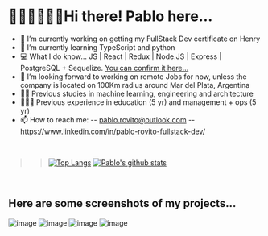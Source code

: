# 👨‍💻👨‍💻👨‍💻Hi there! Pablo here...

- 🔭 I’m currently working on getting my FullStack Dev certificate on Henry
- 🌱 I’m currently learning TypeScript and python
- 💻 What I do know... JS | React | Redux | Node.JS | Express | PostgreSQL + Sequelize. [You can confirm it here...](https://pi-videogames-main-hazel.vercel.app/)
- 👯 I’m looking forward to working on remote Jobs for now, unless the company is located on 100Km radius around Mar del Plata, Argentina
- 👨‍🎓 Previous studies in machine learning, engineering and architecture
- 👨🏿‍🔧 Previous experience in education (5 yr) and management + ops (5 yr)
- 📫 How to reach me: 
-- pablo.rovito@outlook.com 
-- <a href="https://www.linkedin.com/in/pablo-rovito-fullstack-dev/">https://www.linkedin.com/in/pablo-rovito-fullstack-dev/</a> 

<br>

>>[![Top Langs](https://github-readme-stats.vercel.app/api/top-langs/?username=Pablo-Rovito)](https://github.com/anuraghazra/github-readme-stats)
>>[![Pablo's github stats](https://github-readme-stats.vercel.app/api?username=Pablo-Rovito&count_private=true&show_icons=true&theme=radical&hide_rank=false)](https://github.com/anuraghazra/github-readme-stats)

<br>

## Here are some screenshots of my projects...

![image](https://user-images.githubusercontent.com/91141985/160293417-6ebc8da2-bc30-43e1-81da-0ef1c42f2dff.png)
![image](https://user-images.githubusercontent.com/91141985/160293353-c94a5d33-d334-4df3-92f4-f3813cf1f37a.png)
![image](https://user-images.githubusercontent.com/91141985/160293336-315bc09b-b1f0-4e4f-a937-591fe4dc6f13.png)
![image](https://user-images.githubusercontent.com/91141985/160293398-4698a66c-ec36-4db6-8d0b-f874c24b7763.png)

